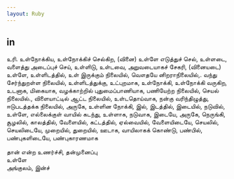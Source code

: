```yaml
---
layout: Ruby
---
```

## in  
உரி. உள்நோக்கிய, உள்நோக்கிச் செல்கிற, (வினை) உள்ளே எடுத்துச் செல், உள்ளடை, வளைத்து அடைப்புச் செய், உள்ளிடு, உள்டவை, அறுவடையாகச் சேகரி, (வினையடை) உள்ளே, உள்ளிடத்தில், உள் இருக்கும் நிலையில், வௌதயே னிறராநிலையில்,. வந்து சேர்ந்துறள்ள நிலையில், உள்ளிடத்துக்கு, உட்புறமாக, உள்நோக்கி, உள்நோக்கி வருகிற, உடனாக, மிகையாக, வழக்காற்றில் புதுமைப்பாணியாக, பணியேற்ற நிலையில், செயல் நிலையில்., விளையாட்டில் ஆட்ட நிலையில், உள்டதொய்வாக, நன்கு வரிந்திழுத்து, ஈடுபடத்தக்க நிலையில், அருகே, உள்ளின நோக்கி, இல், இடத்தில், இடையில், நடுவில், உள்ளே, எல்லைக்குள் வாயில் கடந்து, உள்ளாக, நடுவாக, இடையே, அருகே, நெருங்கி, சூழலில், காலத்தில், வேளையில், கட்டத்தில், ஏல்வையில், வேளையிடையே, செயலில், செயலிடையே, முறையில், துறையில், ஊடாக, வாயிலாகக் கொண்டு, பண்பில், பண்புகளிடையே, பண்புகாரணமாக  
  
தான் என்ற உணர்ச்சி, தன்முனைப்பு  
உள்ளே  
அங்குலம், இன்ச்